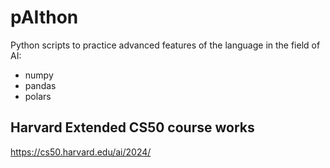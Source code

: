 # pAIthon

Python scripts to practice advanced features of the language in the field of AI:

- numpy
- pandas
- polars

## Harvard Extended CS50 course works

https://cs50.harvard.edu/ai/2024/
